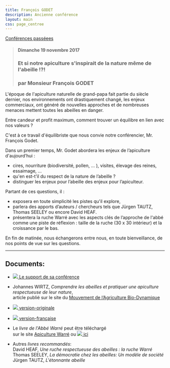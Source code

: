 ```yaml
---
title: François GODET
description: Ancienne conférence
layout: main
css: page_centree
---
```


[Conférences passéees](/agenda/conferences-passees/)  

> #### Dimanche 19 novembre 2017
> ### Et si notre apiculture s'inspirait de la nature même de l'abeille !?!
> ### par  Monsieur François GODET

L'époque de l'apiculture naturelle de grand-papa fait partie du siècle dernier, nos environnements ont drastiquement changé, les enjeux commerciaux, ont généré de nouvelles approches et de nombreuses menaces mettent toutes les abeilles en danger.

Entre candeur et profit maximum, comment trouver un équilibre en lien avec nos valeurs ?

C'est à ce travail d'équilibriste que nous convie notre conférencier, Mr. François Godet.

Dans un premier temps, Mr. Godet abordera les enjeux de l’apiculture d'aujourd’hui : 

* cires, nourriture (biodiversité, pollen, … ), visites, élevage des reines, essaimage, …
* qu'en est-t'il du respect de la nature de l’abeille ?
* distinguer les enjeux pour l’abeille des enjeux pour l’apiculteur. 

Partant de ces questions, il :

* exposera en toute simplicité les pistes qu'il explore,
* parlera des apports d’auteurs / chercheurs tels que Jürgen TAUTZ, Thomas SEELEY ou encore David HEAF.
* présentera la ruche Warré avec les aspects clés de l’approche de l'abbé comme une piste de réflexion : taille de la ruche (30 x 30 intérieur) et la croissance par le bas.

En fin de matinée, nous échangerons entre nous, en toute bienveillance, de nos points de vue sur les questions.

----

## Documents:

* [![](/static/img/pdf.jpg ) Le support de sa conférence](https://pdf.beequeen.be/agenda/conferences-passees/fgodet/17k29-apiculture-respectueuse.pdf)

* Johannes WIRTZ, *Comprendre les abeilles et pratiquer une apiculture respectueuse de leur nature*,  
   article publié sur le site du [Mouvement de l’Agriculture Bio-Dynamique](http://www.bio-dynamie.org/biodynamie/apiculture-en-biodynamie/)  
* [![](/static/img/pdf.jpg ) version-originale](http://pdf.beequeen.be/agenda/conferences-passees/fgodet/comprendre-les-abeilles-de.pdf)
* [![](/static/img/pdf.jpg ) version-française](http://pdf.beequeen.be/agenda/conferences-passees/fgodet/v2comprendre-les-abeilles-et-pratiquer-une-apiculture-respectueuse-de-leur-nature.pdf)

* Le *livre de l'Abbé Warré* peut être téléchargé  
sur le site [Apiculture Warré]( http://www.apiculture-warre.fr/telecharger-apiculture-pour-tous) ou 
 [![](/static/img/pdf.jpg ) ici ](http://pdf.beequeen.be/agenda/conferences-passees/fgodet/warre-apiculture-pour-tous-a4.pdf)

* Autres *livres recommandés*:  
David HEAF, *Une ruche respectueuse des abeilles : la ruche Warré*  
Thomas SEELEY, *La démocratie chez les abeilles: Un modèle de société*  
Jürgen TAUTZ, *L'étonnante abeille*  

